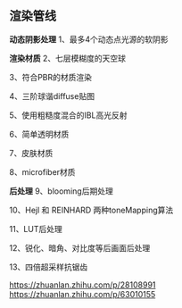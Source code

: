 ## 渲染管线
**动态阴影处理**
1、最多4个动态点光源的软阴影

**渲染材质**
2、七层模糊度的天空球

3、符合PBR的材质渲染

4、三阶球谐diffuse贴图

5、使用粗糙度混合的IBL高光反射

6、简单透明材质

7、皮肤材质

8、microfiber材质

**后处理**
9、blooming后期处理

10、Hejl 和 REINHARD 两种toneMapping算法

11、LUT后处理

12、锐化、暗角、对比度等后画面后处理

13、四倍超采样抗锯齿

https://zhuanlan.zhihu.com/p/28108991
https://zhuanlan.zhihu.com/p/63010155